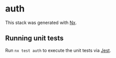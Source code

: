# auth

This stack was generated with [Nx](https://nx.dev).

## Running unit tests

Run `nx test auth` to execute the unit tests via [Jest](https://jestjs.io).
